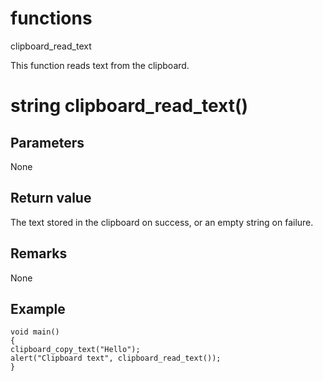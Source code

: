 # functions

clipboard_read_text




This function reads text from the clipboard.


# string clipboard_read_text()

## Parameters

None

## Return value

The text stored in the clipboard on success, or an empty string on failure.

## Remarks

None

## Example

```
void main()
{
clipboard_copy_text("Hello");
alert("Clipboard text", clipboard_read_text());
}
```
